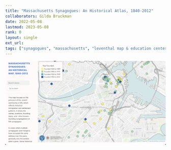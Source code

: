```yaml
---
title: "Massachusetts Synagogues: An Historical Atlas, 1840-2012" 
collaborators: Gilda Bruckman
date: 2022-05-08
lastmod: 2023-05-08
rank: 0
layout: single
ext_url: 
tags: ["synagogues", "massachusetts", "leventhal map & education center"]
---
```


[![synagogues](synagogues.png)](https://massachusetts-synagogues-atlas.glitch.me/)